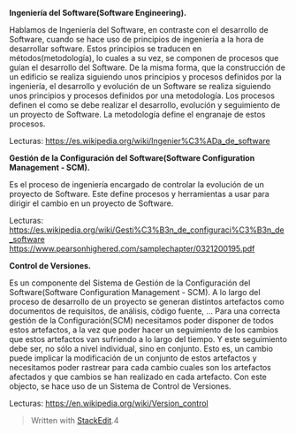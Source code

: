 **Ingeniería del Software(Software Engineering).**

Hablamos de Ingeniería del Software, en contraste con el desarrollo de Software, cuando se hace uso de principios de ingeniería a la hora de desarrollar software. Estos principios se traducen en métodos(metodología), lo cuales a su vez, se componen de procesos que guían el desarrollo del Software. 
De la misma forma, que la construcción de un edificio se realiza siguiendo unos principios y procesos definidos por la ingeniería, el desarrollo y evolución de un Software se realiza siguiendo unos principios y procesos definidos por una metodología. 
Los procesos definen el como se debe realizar el desarrollo, evolución y seguimiento de un proyecto de Software. La metodología define el engranaje de estos procesos.

Lecturas:
https://es.wikipedia.org/wiki/Ingenier%C3%ADa_de_software


**Gestión de la Configuración del Software(Software Configuration Management - SCM).**

Es el proceso de ingeniería encargado de controlar la evolución de un proyecto de Software. Este define procesos y herramientas a usar para dirigir el cambio en un proyecto de Software.

Lecturas:
https://es.wikipedia.org/wiki/Gesti%C3%B3n_de_configuraci%C3%B3n_de_software
https://www.pearsonhighered.com/samplechapter/0321200195.pdf

**Control de Versiones.**

Es un componente del Sistema de Gestión de la Configuración del Software(Software Configuration Management - SCM).
A lo largo del proceso de desarrollo de un proyecto se generan distintos artefactos como documentos de requisitos, de análisis, código fuente, ... Para una correcta gestión de la Configuración(SCM) necesitamos poder disponer de todos estos artefactos, a la vez que poder hacer un seguimiento de los cambios que estos artefactos van sufriendo a lo largo del tiempo. Y este seguimiento debe ser, no sólo a nivel individual, sino en conjunto. Esto es, un cambio puede implicar la modificación de un conjunto de estos artefactos y necesitamos poder rastrear para cada cambio cuales son los artefactos afectados y que cambios se han realizado en cada artefacto. Con este objecto, se hace uso de un Sistema de Control de Versiones.

Lecturas:
https://en.wikipedia.org/wiki/Version_control



> Written with [StackEdit](https://stackedit.io/).4













 
